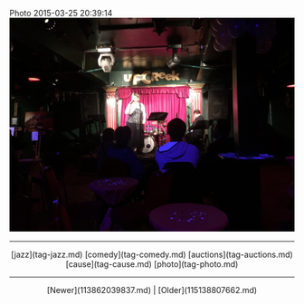 <!--
title: Photo 2015-03-25 20
date: 2020-06-28T14:38:48.405Z
tags: jazz, comedy, auctions, cause, photo
-->

Photo 2015-03-25 20:39:14
![](114607145132-0.jpg)

<!--BOTTOM-POST-NAVIGATION-->
---

<center>[jazz](tag-jazz.md) [comedy](tag-comedy.md) [auctions](tag-auctions.md) [cause](tag-cause.md) [photo](tag-photo.md)</center>

---

<center>[Newer](113862039837.md) | [Older](115138807662.md)</center>